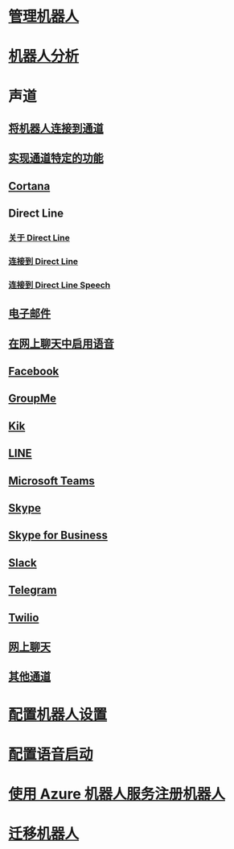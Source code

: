 # [管理机器人](../bot-service-manage-overview.md)
# [机器人分析](../bot-service-manage-analytics.md)
# 声道
## [将机器人连接到通道](../bot-service-manage-channels.md)
## [实现通道特定的功能](../v4sdk/bot-builder-channeldata.md)
## [Cortana](../bot-service-channel-connect-cortana.md) 
## Direct Line
### [关于 Direct Line](../bot-service-channel-directline.md)
### [连接到 Direct Line](../bot-service-channel-connect-directline.md)
### [连接到 Direct Line Speech](../bot-service-channel-connect-directlinespeech.md)
## [电子邮件](../bot-service-channel-connect-email.md)
## [在网上聊天中启用语音](../bot-service-channel-connect-webchat-speech.md)
## [Facebook](../bot-service-channel-connect-facebook.md) 
## [GroupMe](../bot-service-channel-connect-groupme.md) 
## [Kik](../bot-service-channel-connect-kik.md) 
## [LINE](../bot-service-channel-connect-line.md)
## [Microsoft Teams](../channel-connect-teams.md)
## [Skype](../bot-service-channel-connect-skype.md)
## [Skype for Business](../bot-service-channel-connect-skypeforbusiness.md)
## [Slack](../bot-service-channel-connect-slack.md) 
## [Telegram](../bot-service-channel-connect-telegram.md) 
## [Twilio](../bot-service-channel-connect-twilio.md)
## [网上聊天](../bot-service-channel-connect-webchat.md)
## [其他通道](../bot-service-channel-additional-channels.md)
# [配置机器人设置](../bot-service-manage-settings.md)
# [配置语音启动](../bot-service-manage-speech-priming.md)
# [使用 Azure 机器人服务注册机器人](../bot-service-quickstart-registration.md)
# [迁移机器人](../bot-service-migrate-bot.md)
